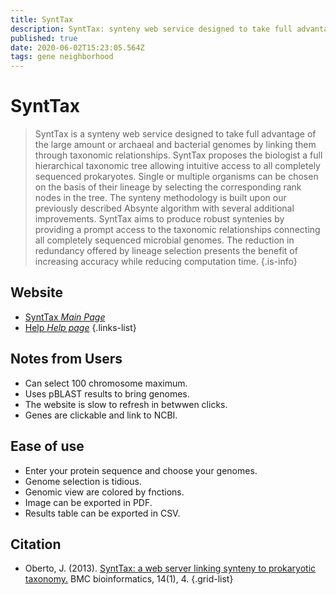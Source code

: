 ```yaml
---
title: SyntTax
description: SyntTax: synteny web service designed to take full advantage of the large amount or archaeal and bacterial genomes by linking them through taxonomic relationships.
published: true
date: 2020-06-02T15:23:05.564Z
tags: gene neighborhood
---
```


# SyntTax

> SyntTax is a synteny web service designed to take full advantage of the large amount or archaeal and bacterial genomes by linking them through taxonomic relationships. SyntTax proposes the biologist a full hierarchical taxonomic tree allowing intuitive access to all completely sequenced prokaryotes. Single or multiple organisms can be chosen on the basis of their lineage by selecting the corresponding rank nodes in the tree. The synteny methodology is built upon our previously described Absynte algorithm with several additional improvements.
&NewLine;
SyntTax aims to produce robust syntenies by providing a prompt access to the taxonomic relationships connecting all completely sequenced microbial genomes. The reduction in redundancy offered by lineage selection presents the benefit of increasing accuracy while reducing computation time.
{.is-info}



## Website

- [SyntTax *Main Page*](https://archaea.i2bc.paris-saclay.fr/SyntTax/)
- [Help *Help page*](https://archaea.i2bc.paris-saclay.fr/SyntTax/SyntTax_Help.html)
{.links-list}

## Notes from Users
- Can select 100 chromosome maximum.
- Uses pBLAST results to bring genomes.
- The website is slow to refresh in betwwen clicks.
- Genes are clickable and link to NCBI.

## Ease of use
- Enter your protein sequence and choose your genomes.
- Genome selection is tidious.
- Genomic view are colored by fnctions.
- Image can be exported in PDF.
- Results table can be exported in CSV.

## Citation

- Oberto, J. (2013). [SyntTax: a web server linking synteny to prokaryotic taxonomy.](https://bmcbioinformatics.biomedcentral.com/articles/10.1186/1471-2105-14-4) BMC bioinformatics, 14(1), 4.
{.grid-list}